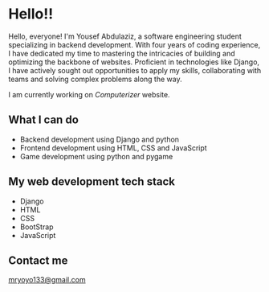 # Hello!!
Hello, everyone! I'm Yousef Abdulaziz, a software engineering student specializing in backend development. With four years of coding experience, I have dedicated my time to mastering the intricacies of building and optimizing the backbone of websites. Proficient in technologies like Django, I have actively sought out opportunities to apply my skills, collaborating with teams and solving complex problems along the way. 

I am currently working on *Computerizer* website. 

## What I can do 
- Backend development using Django and python
- Frontend development using HTML, CSS and JavaScript
- Game development using python and pygame

## My web development tech stack
- Django
- HTML
- CSS
- BootStrap
- JavaScript


## Contact me

mryoyo133@gmail.com

<!--
**mryoyo133/mryoyo133** is a ✨ _special_ ✨ repository because its `README.md` (this file) appears on your GitHub profile.

Here are some ideas to get you started:

- 🔭 I’m currently working on ...
- 🌱 I’m currently learning ...
- 👯 I’m looking to collaborate on ...
- 🤔 I’m looking for help with ...
- 💬 Ask me about ...
- 📫 How to reach me: ...
- 😄 Pronouns: ...
- ⚡ Fun fact: ...
-->
